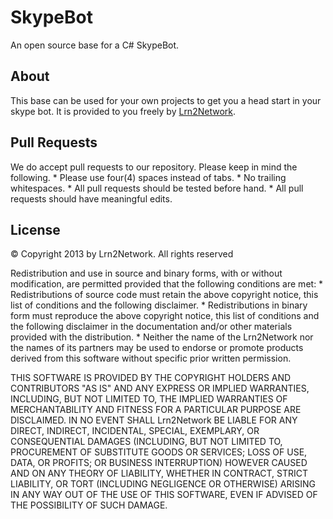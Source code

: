 SkypeBot
========

An open source base for a C# SkypeBot.

## About ##
This base can be used for your own projects to get you a head start in your skype bot. It is 
provided to you freely by [Lrn2Network](http://lrn2.net/).

## Pull Requests ##

We do accept pull requests to our repository. Please keep in mind the following.
    * Please use four(4) spaces instead of tabs.
    * No trailing whitespaces.
    * All pull requests should be tested before hand.
    * All pull requests should have meaningful edits.

## License ##

 © Copyright 2013 by Lrn2Network. All rights reserved

Redistribution and use in source and binary forms, with or without
modification, are permitted provided that the following conditions are met:
    * Redistributions of source code must retain the above copyright
      notice, this list of conditions and the following disclaimer.
    * Redistributions in binary form must reproduce the above copyright
      notice, this list of conditions and the following disclaimer in the
      documentation and/or other materials provided with the distribution.
    * Neither the name of the Lrn2Network nor the names of its partners may
      be used to endorse or promote products derived from this software 
      without specific prior written permission.

THIS SOFTWARE IS PROVIDED BY THE COPYRIGHT HOLDERS AND CONTRIBUTORS "AS IS" AND
ANY EXPRESS OR IMPLIED WARRANTIES, INCLUDING, BUT NOT LIMITED TO, THE IMPLIED
WARRANTIES OF MERCHANTABILITY AND FITNESS FOR A PARTICULAR PURPOSE ARE
DISCLAIMED. IN NO EVENT SHALL Lrn2Network BE LIABLE FOR ANY
DIRECT, INDIRECT, INCIDENTAL, SPECIAL, EXEMPLARY, OR CONSEQUENTIAL DAMAGES
(INCLUDING, BUT NOT LIMITED TO, PROCUREMENT OF SUBSTITUTE GOODS OR SERVICES;
LOSS OF USE, DATA, OR PROFITS; OR BUSINESS INTERRUPTION) HOWEVER CAUSED AND
ON ANY THEORY OF LIABILITY, WHETHER IN CONTRACT, STRICT LIABILITY, OR TORT
(INCLUDING NEGLIGENCE OR OTHERWISE) ARISING IN ANY WAY OUT OF THE USE OF THIS
SOFTWARE, EVEN IF ADVISED OF THE POSSIBILITY OF SUCH DAMAGE.
